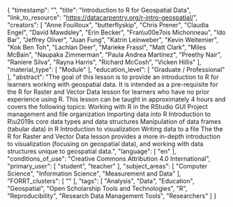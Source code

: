 {
    "timestamp": "",
    "title": "Introduction to R for Geospatial Data",
    "link_to_resource": "https://datacarpentry.org/r-intro-geospatial/",
    "creators": [
        "Anne Fouilloux",
        "butterflyskip",
        "Chris Prener",
        "Claudia Engel",
        "David Mawdsley",
        "Erin Becker",
        "Fran\u00e7ois Michonneau",
        "Ido Bar",
        "Jeffrey Oliver",
        "Juan Fung",
        "Katrin Leinweber",
        "Kevin Weitemier",
        "Kok Ben Toh",
        "Lachlan Deer",
        "Marieke Frassl",
        "Matt Clark",
        "Miles McBain",
        "Naupaka Zimmerman",
        "Paula Andrea Martinez",
        "Preethy Nair",
        "Raniere Silva",
        "Rayna Harris",
        "Richard McCosh",
        "Vicken Hillis"
    ],
    "material_type": [
        "Module"
    ],
    "education_level": [
        "Graduate / Professional"
    ],
    "abstract": "The goal of this lesson is to provide an introduction to R for learners working with geospatial data. It is intended as a pre-requisite for the R for Raster and Vector Data lesson for learners who have no prior experience using R. This lesson can be taught in approximately 4 hours and covers the following topics: Working with R in the RStudio GUI Project management and file organization Importing data into R Introduction to R\u2019s core data types and data structures Manipulation of data frames (tabular data) in R Introduction to visualization Writing data to a file The the R for Raster and Vector Data lesson provides a more in-depth introduction to visualization (focusing on geospatial data), and working with data structures unique to geospatial data.",
    "language": [
        "en"
    ],
    "conditions_of_use": "Creative Commons Attribution 4.0 International",
    "primary_user": [
        "student",
        "teacher"
    ],
    "subject_areas": [
        "Computer Science",
        "Information Science",
        "Measurement and Data"
    ],
    "FORRT_clusters": [
        ""
    ],
    "tags": [
        "Analysis",
        "Data",
        "Education",
        "Geospatial",
        "Open Scholarship Tools and Technologies",
        "R",
        "Reproducibility",
        "Research Data Management Tools",
        "Researchers"
    ]
}